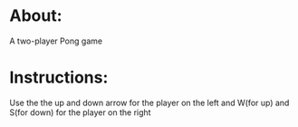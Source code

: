 # About:
A two-player Pong game

# Instructions:
Use the the up and down arrow for the player on the left and W(for up) and S(for down) for the player on the right

